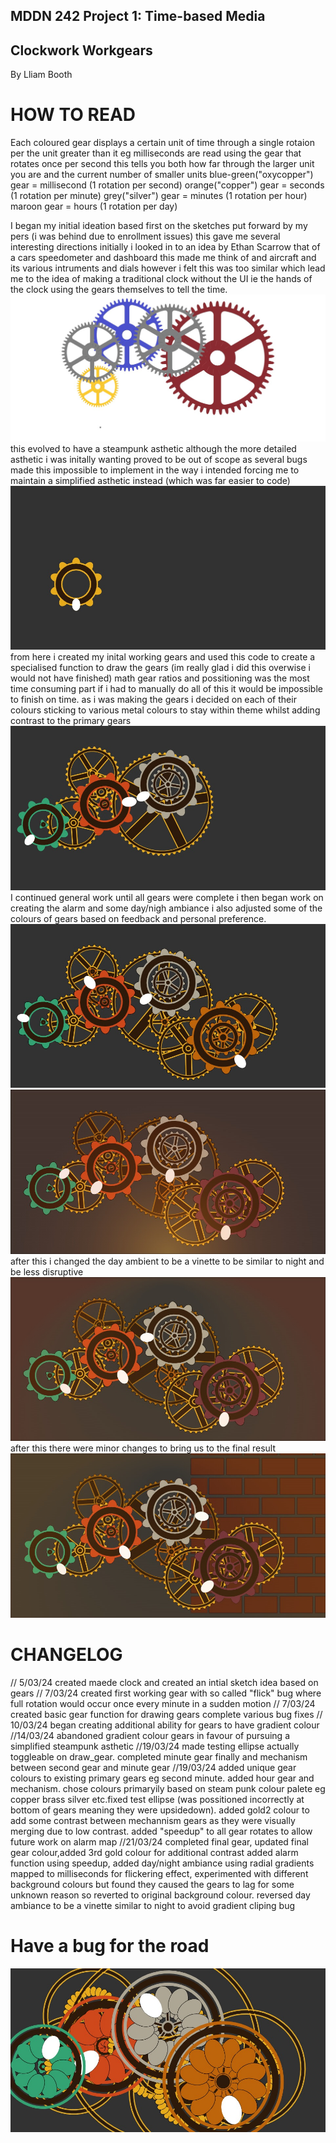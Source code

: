 ## MDDN 242 Project 1: Time-based Media  



## Clockwork Workgears
By Lliam Booth

# HOW TO READ
Each coloured gear displays a certain unit of time through a single rotaion per the unit greater than it eg milliseconds are read using the gear that rotates once per second this tells you both how far through the larger unit you are and the current number of smaller units
blue-green("oxycopper") gear = millisecond (1 rotation per second)
orange("copper") gear = seconds (1 rotation per minute)
grey("silver") gear = minutes (1 rotation per hour)
maroon gear = hours (1 rotation per day)

I began my initial ideation based first on the sketches put forward by my pers (i was behind due to enrollment issues) this gave me several interesting directions initially i looked in to an idea by Ethan Scarrow that of a cars speedometer and dashboard this made me think of and aircraft and its various intruments and dials however i felt this was too similar which lead me to the idea of making a traditional clock without the UI ie the hands of the clock using the gears themselves to tell the time.![Inital sketch](readmeimg/sketch.jpg) 
this evolved to have a steampunk asthetic although the more detailed asthetic i was initally wanting proved to be out of scope as several bugs made this impossible to implement in the way i intended forcing me to maintain a simplified asthetic instead (which was far easier to code) ![firstgear](readmeimg/firstgear.jpg)
from here i created my inital working gears and used this code to create a specialised function to draw the gears (im really glad i did this overwise i would not have finished) math gear ratios and possitioning was the most time consuming part if i had to manually do all of this it would be impossible to finish on time. as i was making the gears i decided on each of their colours sticking to various metal colours to stay within theme whilst adding contrast to the primary gears
 ![gearclourexample](readmeimg/gearcolourexample.jpg)
I continued general work until all gears were complete i then began work on creating the alarm and some day/nigh ambiance i also adjusted some of the colours of gears based on feedback and personal preference.
 ![precolourchangegears](readmeimg/precolourchangegears.jpg)
  ![prechangeambient](readmeimg/prechangeambient.jpg)
  after this i changed the day ambient to be a vinette to be similar to night and be less disruptive
  ![ambientfinalish](readmeimg/ambientfinalish.jpg)
  after this there were minor changes to bring us to the final result
   ![final](preview.jpg)
# CHANGELOG
// 5/03/24 created maede clock and created an intial sketch idea based on gears
// 7/03/24 created first working gear with so called "flick" bug where full rotation would occur once every minute in a sudden motion
// 7/03/24 created basic gear function for drawing gears complete various bug fixes
// 10/03/24 began creating additional ability for gears to have gradient colour
//14/03/24 abandoned gradient colour gears in favour of pursuing a simplified steampunk asthetic
//19/03/24 made testing ellipse actually toggleable on draw_gear. completed minute gear finally and mechanism between second gear and minute gear
//19/03/24 added unique gear colours to existing primary gears eg second minute. added hour gear and mechanism. chose colours primaryily based on steam punk colour palete eg copper brass silver etc.fixed test ellipse (was possitioned incorrectly at bottom of gears meaning they were upsidedown). added gold2 colour to add some contrast between mechannism gears as they were visually merging due to low contrast. added "speedup" to all gear rotates to allow future work on alarm map
//21/03/24 completed final gear, updated final gear colour,added 3rd gold colour for additional contrast added alarm function using speedup, added day/night ambiance using radial gradients mapped to milliseconds for flickering effect, experimented with different background colours but found they caused the gears to lag for some unknown reason so reverted to original background colour. reversed day ambiance to be a vinette similar to night to avoid gradient cliping bug
# Have a bug for the road
![Radialbug](readmeimg/Radialbug.jpg)